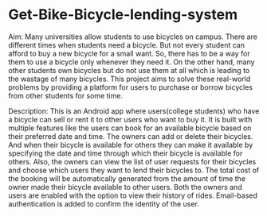 # Get-Bike-Bicycle-lending-system

Aim:
Many universities allow students to use bicycles on campus. There are different times when students need a bicycle. But not every student can afford to buy a new bicycle for a small want. So, there has to be a way for them to use a bicycle only whenever they need it. On the other hand, many other students own bicycles but do not use them at all which is leading to the wastage of many bicycles. This project aims to solve these real-world problems by providing a platform for users to purchase or borrow bicycles from other students for some time.

Description:
This is an Android app where users(college students) who have a bicycle can sell or rent it to other users who want to buy it. It is built with multiple features like the users can book for an available bicycle based on their preferred date and time. The owners can add or delete their bicycles. And when their bicycle is available for others they can make it available by specifying the date and time through which their bicycle is available for others. Also, the owners can view the list of user requests for their bicycles and choose which users they want to lend their bicycles to. The total cost of the booking will be automatically generated from the amount of time the owner made their bicycle available to other users. Both the owners and users are enabled with the option to view their history of rides. Email-based authentication is added to confirm the identity of the user.
